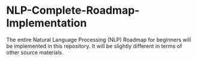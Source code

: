 # NLP-Complete-Roadmap-Implementation
The entire Natural Language Processing (NLP) Roadmap for beginners will be implemented in this repository. It will be slightly different in terms of other source materials.
